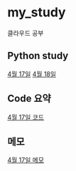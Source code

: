 # my_study
클라우드 공부

## Python study
[4월 17일](20230417.md)
[4월 18일](20230418.md)
## Code 요약
[4월 17일 코드](20230417c)

## 메모
[4월 17일 메모](20230417t)
